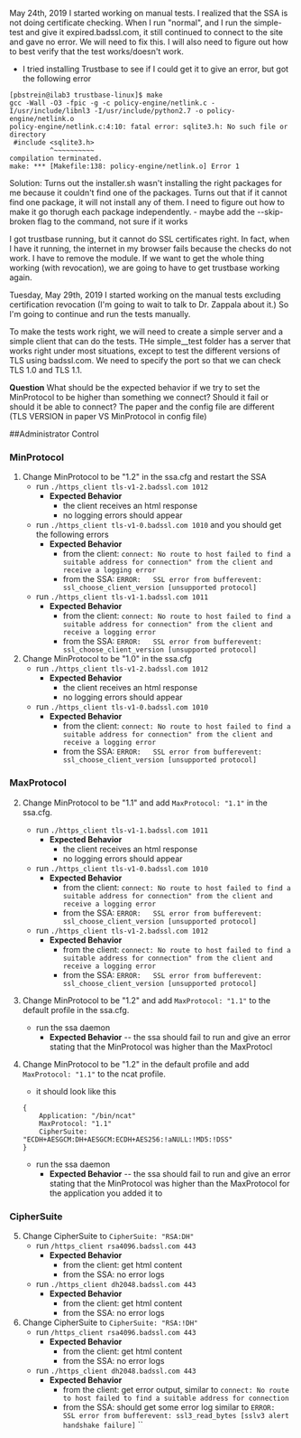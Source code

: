 
May 24th, 2019
I started working on manual tests. I realized that the SSA is not doing certificate checking. When I run "normal", and I run the simple-test and give it expired.badssl.com, it still continued to connect to the site and gave no error. We will need to fix this. I will also need to figure out how to best verify that the test works/doesn't work.

- I tried installing Trustbase to see if I could get it to give an error, but got the following error
```
[pbstrein@ilab3 trustbase-linux]$ make
gcc -Wall -O3 -fpic -g -c policy-engine/netlink.c -I/usr/include/libnl3 -I/usr/include/python2.7 -o policy-engine/netlink.o
policy-engine/netlink.c:4:10: fatal error: sqlite3.h: No such file or directory
 #include <sqlite3.h>
          ^~~~~~~~~~~
compilation terminated.
make: *** [Makefile:138: policy-engine/netlink.o] Error 1
```
Solution: Turns out the installer.sh wasn't installing the right packages for me because it couldn't find one of the packages. Turns out that if it cannot find one package, it will not install any of them. I need to figure out how to make it go thorugh each package independently. 
    - maybe add the --skip-broken flag to the command, not sure if it works
 

I got trustbase running, but it cannot do SSL certificates right. In fact, when I have it running, the internet in my browser fails because the checks do not work. I have to remove the module. If we want to get the whole thing working (with revocation), we are going to have to get trustbase working again. 



Tuesday, May 29th, 2019
I started working on the manual tests excluding certification revocation (I'm going to wait to talk to Dr. Zappala about it.) So I'm going to continue and run the tests manually.

To make the tests work right, we will need to create a simple server and a simple client that can do the tests. THe simple__test folder has a server that works right under most situations, except to test the different versions of TLS using badssl.com. We need to specify the port so that we can check TLS 1.0 and TLS 1.1.

**Question** What should be the expected behavior if we try to set the MinProtocol to be higher than something we connect? Should it fail or should it be able to connect? The paper and the config file are different (TLS VERSION in paper VS MinProtocol in config file)

##Administrator Control

### MinProtocol
1. Change MinProtocol to be "1.2" in the ssa.cfg and restart the SSA
    - run ```./https_client tls-v1-2.badssl.com 1012``` 
        - **Expected Behavior** 
            - the client receives an html response 
            - no logging errors should appear
    - run ```./https_client tls-v1-0.badssl.com 1010``` and you should get the following errors
        - **Expected Behavior**
            - from the client: ```connect: No route to host failed to find a suitable address for connection" from the client and receive a logging error ```
            - from the SSA: ```ERROR:   SSL error from bufferevent: ssl_choose_client_version [unsupported protocol]```
    - run ```./https_client tls-v1-1.badssl.com 1011``` 
        - **Expected Behavior** 
            - from the client: ```connect: No route to host failed to find a suitable address for connection" from the client and receive a logging error ```
            - from the SSA: ```ERROR:   SSL error from bufferevent: ssl_choose_client_version [unsupported protocol]```
2. Change MinProtocol to be "1.0" in the ssa.cfg
    - run ```./https_client tls-v1-2.badssl.com 1012``` 
        - **Expected Behavior** 
            - the client receives an html response 
            - no logging errors should appear
    - run ```./https_client tls-v1-0.badssl.com 1010```
        - **Expected Behavior**
            - from the client: ```connect: No route to host failed to find a suitable address for connection" from the client and receive a logging error ```
            - from the SSA: ```ERROR:   SSL error from bufferevent: ssl_choose_client_version [unsupported protocol]```
            
### MaxProtocol
2. Change MinProtocol to be "1.1" and add ```MaxProtocol: "1.1"``` in the ssa.cfg.
    - run ```./https_client tls-v1-1.badssl.com 1011``` 
        - **Expected Behavior** 
            - the client receives an html response 
            - no logging errors should appear
    - run ```./https_client tls-v1-0.badssl.com 1010```
        - **Expected Behavior**
            - from the client: ```connect: No route to host failed to find a suitable address for connection" from the client and receive a logging error ```
            - from the SSA: ```ERROR:   SSL error from bufferevent: ssl_choose_client_version [unsupported protocol]```
    - run ```./https_client tls-v1-2.badssl.com 1012```
        - **Expected Behavior**
            - from the client: ```connect: No route to host failed to find a suitable address for connection" from the client and receive a logging error ```
            - from the SSA: ```ERROR:   SSL error from bufferevent: ssl_choose_client_version [unsupported protocol]```
            
3. Change MinProtocol to be "1.2" and add ```MaxProtocol: "1.1"``` to the default profile in the ssa.cfg.
    - run the ssa daemon
        - **Expected Behavior**
            -- the ssa should fail to run and give an error stating that the MinProtocol was higher than the MaxProtocl
            
4. Change MinProtocol to be "1.2" in the default profile and add ```MaxProtocol: "1.1"``` to the ncat profile.
    - it should look like this 
    ```
    {
        Application: "/bin/ncat"
        MaxProtocol: "1.1"
        CipherSuite: "ECDH+AESGCM:DH+AESGCM:ECDH+AES256:!aNULL:!MD5:!DSS"
    }
   ```
    - run the ssa daemon
        - **Expected Behavior**
            -- the ssa should fail to run and give an error stating that the MinProtocol was higher than the MaxProtocol for the application you added it to
            
### CipherSuite 
5. Change CipherSuite to ```CipherSuite: "RSA:DH"```
    - run ```/https_client rsa4096.badssl.com 443```
        - **Expected Behavior**
            - from the client: get html content
            - from the SSA: no error logs
    - run ```./https_client dh2048.badssl.com 443```
        - **Expected Behavior**
            - from the client: get html content
            - from the SSA: no error logs
6. Change CipherSuite to ```CipherSuite: "RSA:!DH"```
    - run ```/https_client rsa4096.badssl.com 443```
        - **Expected Behavior**
            - from the client: get html content
            - from the SSA: no error logs
    - run ```./https_client dh2048.badssl.com 443```
        - **Expected Behavior**
            - from the client: get error output, similar to ```connect: No route to host failed to find a suitable address for connection```
            - from the SSA: should get some error log similar to ```ERROR:   SSL error from bufferevent: ssl3_read_bytes [sslv3 alert handshake failure]```
``

